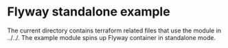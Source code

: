 # Flyway standalone example

The current directory contains terraform related files that use the module in ../../. 
The example module spins up Flyway container in standalone mode.




